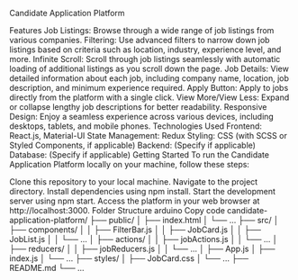 Candidate Application Platform


Features
Job Listings: Browse through a wide range of job listings from various companies.
Filtering: Use advanced filters to narrow down job listings based on criteria such as location, industry, experience level, and more.
Infinite Scroll: Scroll through job listings seamlessly with automatic loading of additional listings as you scroll down the page.
Job Details: View detailed information about each job, including company name, location, job description, and minimum experience required.
Apply Button: Apply to jobs directly from the platform with a single click.
View More/View Less: Expand or collapse lengthy job descriptions for better readability.
Responsive Design: Enjoy a seamless experience across various devices, including desktops, tablets, and mobile phones.
Technologies Used
Frontend: React.js, Material-UI
State Management: Redux
Styling: CSS (with SCSS or Styled Components, if applicable)
Backend: (Specify if applicable)
Database: (Specify if applicable)
Getting Started
To run the Candidate Application Platform locally on your machine, follow these steps:

Clone this repository to your local machine.
Navigate to the project directory.
Install dependencies using npm install.
Start the development server using npm start.
Access the platform in your web browser at http://localhost:3000.
Folder Structure
arduino
Copy code
candidate-application-platform/
├── public/
│   ├── index.html
│   └── ...
├── src/
│   ├── components/
│   │   ├── FilterBar.js
│   │   ├── JobCard.js
│   │   ├── JobList.js
│   │   └── ...
│   ├── actions/
│   │   ├── jobActions.js
│   │   └── ...
│   ├── reducers/
│   │   ├── jobReducers.js
│   │   └── ...
│   ├── App.js
│   ├── index.js
│   └── ...
├── styles/
│   ├── JobCard.css
│   └── ...
├── README.md
└── ...